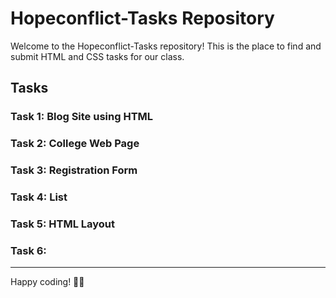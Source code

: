 # Hopeconflict-Tasks Repository

Welcome to the Hopeconflict-Tasks repository! This is the place to find and submit HTML and CSS tasks for our class.

## Tasks

### Task 1: Blog Site using HTML
### Task 2: College Web Page
### Task 3: Registration Form
### Task 4: List
### Task 5: HTML Layout
### Task 6:

<hr>
Happy coding! 👨‍💻
